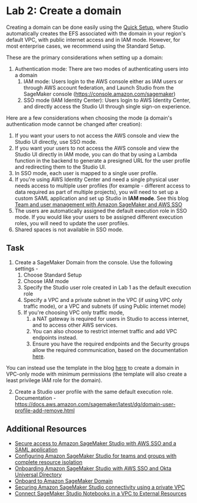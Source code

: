  # Lab 2: Create a domain

 Creating a domain can be done easily using the [Quick Setup](https://docs.aws.amazon.com/sagemaker/latest/dg/onboard-quick-start.html), where Studio automatically creates the EFS associated with the domain in your region's default VPC, with public internet access and in IAM mode. However, for most enterprise cases, we recommend using the Standard Setup. 

 These are the primary considerations when setting up a domain:
 1. Authentication mode: There are two modes of authenticating users into a domain
    1. IAM mode: Users login to the AWS console either as IAM users or through AWS account federation, and Launch Studio from the SageMaker console (https://console.amazon.com/sagemaker)
    2. SSO mode (IAM Identity Center): Users login to AWS Identity Center, and directly access the Studio UI through single sign-on experience. 

Here are a few considerations when choosing the mode (a domain's authentication mode cannot be changed after creation):
1. If you want your users to not access the AWS console and view the Studio UI directly, use SSO mode.
2. If you want your users to not access the AWS console and view the Studio UI directly in IAM mode, you can do that by using a Lambda function in the backend to generate a presigned URL for the user profile and redirecting them to the Studio UI. 
2. In SSO mode, each user is mapped to a single user profile. 
3. If you're using AWS Identity Center and need a single physical user needs access to multiple user profiles (for example - different access to data required as part of multiple projects), you will need to set up a custom SAML application and set up Studio in **IAM mode**. See this blog [Team and user management with Amazon SageMaker and AWS SSO](https://aws.amazon.com/blogs/machine-learning/team-and-user-management-with-amazon-sagemaker-and-aws-sso/)
4. The users are automatically assigned the default execution role in SSO mode. If you would like your users to be assigned different execution roles, you will need to update the user profiles.
5. Shared spaces is not available in SSO mode.

## Task

1. Create a SageMaker Domain from the console. Use the following settings -
    1. Choose Standard Setup
    2. Choose IAM mode 
    3. Specify the Studio user role created in Lab 1 as the default execution role
    4. Specify a VPC and a private subnet in the VPC (if using VPC only traffic mode), or a VPC and subnets (if using Public internet mode)
    5. If you're choosing VPC only traffic mode,
        1. a NAT gateway is required for users in Studio to access internet, and to access other AWS services. 
        2. You can also choose to restrict internet traffic and add VPC endpoints instead.
        3. Ensure you have the required endpoints and the Security groups allow the required communication, based on the documentation [here](https://docs.aws.amazon.com/sagemaker/latest/dg/studio-notebooks-and-internet-access.html).

You can instead use the template in the blog [here](https://aws.amazon.com/blogs/machine-learning/securing-amazon-sagemaker-studio-connectivity-using-a-private-vpc/) to create a domain in VPC-only mode with minimum permissions (the template will also create a least privilege IAM role for the domain).

2. Create a Studio user profile with the same default execution role. Documentation - https://docs.aws.amazon.com/sagemaker/latest/dg/domain-user-profile-add-remove.html

## Additional Resources

- [Secure access to Amazon SageMaker Studio with AWS SSO and a SAML application](https://aws.amazon.com/blogs/machine-learning/secure-access-to-amazon-sagemaker-studio-with-aws-sso-and-a-saml-application/)
- [Configuring Amazon SageMaker Studio for teams and groups with complete resource isolation](https://aws.amazon.com/blogs/machine-learning/configuring-amazon-sagemaker-studio-for-teams-and-groups-with-complete-resource-isolation/)
- [Onboarding Amazon SageMaker Studio with AWS SSO and Okta Universal Directory](https://aws.amazon.com/blogs/machine-learning/onboarding-amazon-sagemaker-studio-with-aws-sso-and-okta-universal-directory/)
- [Onboard to Amazon SageMaker Domain](https://docs.aws.amazon.com/sagemaker/latest/dg/gs-studio-onboard.html)
- [Securing Amazon SageMaker Studio connectivity using a private VPC](https://aws.amazon.com/blogs/machine-learning/securing-amazon-sagemaker-studio-connectivity-using-a-private-vpc/)
- [Connect SageMaker Studio Notebooks in a VPC to External Resources](https://docs.aws.amazon.com/sagemaker/latest/dg/studio-notebooks-and-internet-access.html)